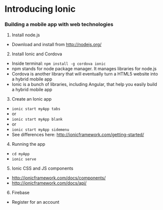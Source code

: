 # Introducing Ionic
### Building a mobile app with web technologies

1. Install node.js
  - Download and install from http://nodejs.org/

2. Install Ionic and Cordova
  - Inside terminal: `npm install -g cordova ionic`
  - npm stands for node package manager. It manages libraries for node.js
  - Cordova is another library that will eventually turn a HTML5 website into a hybrid mobile app
  - Ionic is a bunch of libraries, including Angular, that help you easily build a hybrid mobile app

3. Create an Ionic app
  - `ionic start myApp tabs`
  - or
  - `ionic start myApp blank`
  - or
  - `ionic start myApp sidemenu`
  - See differences here: http://ionicframework.com/getting-started/

4. Running the app
  - `cd myApp`
  - `ionic serve`

5. Ionic CSS and JS components
  - http://ionicframework.com/docs/components/
  - http://ionicframework.com/docs/api/

6. Firebase
  - Register for an account
